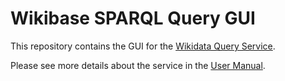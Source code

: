 Wikibase SPARQL Query GUI
=========================

This repository contains the GUI for the [Wikidata Query Service](https://query.wikidata.org/).

Please see more details about the service in the [User Manual](https://www.mediawiki.org/wiki/Wikidata_query_service/User_Manual).
